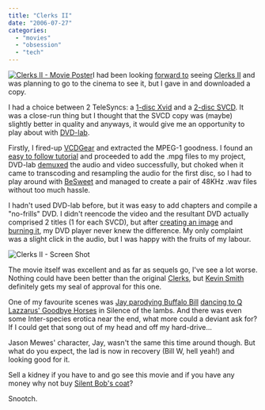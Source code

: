 ```yaml
---
title: "Clerks II"
date: "2006-07-27"
categories: 
  - "movies"
  - "obsession"
  - "tech"
---
```


[![Clerks II - Movie Poster](/wp-content/uploads/2006/07/clerksII.jpg "Clerks II - Movie Poster")](http://www.imdb.com/title/tt0424345/)I had been looking [forward to](/blog/2006/06/20/snootchie-bootchies/) seeing [Clerks II](http://www.amazon.co.uk/Clerks-2-DVD-Kevin-Smith/dp/B000KRNMMG/?tag=sickbiscuitco-21) and was planning to go to the cinema to see it, but I gave in and downloaded a copy.

I had a choice between 2 TeleSyncs: a [1-disc Xvid](http://www.vcdreview.com/info.php/i-62796.html) and a [2-disc SVCD](http://www.vcdreview.com/info.php/i-62797.html). It was a close-run thing but I thought that the SVCD copy was (maybe) slightly better in quality and anyways, it would give me an opportunity to play about with [DVD-lab](http://www.mediachance.com/dvdlab/index.html).

Firstly, I fired-up [VCDGear](http://vcdgear.com/) and extracted the MPEG-1 goodness. I found an [easy to follow tutorial](http://forum.videohelp.com/viewtopic.php?t=251691) and proceeded to add the .mpg files to my project, DVD-lab [demuxed](http://www.videohelp.com/glossary?D#Demultiplex) the audio and video successfully, but choked when it came to transcoding and resampling the audio for the first disc, so I had to play around with [BeSweet](http://dspguru.doom9.net/) and managed to create a pair of 48KHz .wav files without too much hassle.

I hadn't used DVD-lab before, but it was easy to add chapters and compile a "no-frills" DVD. I didn't reencode the video and the resultant DVD actually comprised 2 titles (1 for each SVCD), but after [creating an image](http://www.coujo.de/) and [burning it](http://www.imgburn.com/), my DVD player never knew the difference. My only complaint was a slight click in the audio, but I was happy with the fruits of my labour.

![Clerks II - Screen Shot](/wp-content/uploads/2006/07/clerksII-screenshot.jpg "Clerks II - Screen Shot")

The movie itself was excellent and as far as sequels go, I've see a lot worse. Nothing could have been better than the original [Clerks](http://www.imdb.com/title/tt0109445/), but [Kevin Smith](http://www.imdb.com/name/nm0003620/) definitely gets my seal of approval for this one.

One of my favourite scenes was [Jay parodying Buffalo Bill](http://youtube.com/watch?v=3eAbHRe96nQ) [dancing to Q Lazzarus' Goodbye Horses](http://youtube.com/watch?v=8TdwaVN_oBk) in Silence of the lambs. And there was even some Inter-species erotica near the end, what more could a deviant ask for? If I could get that song out of my head and off my hard-drive...

Jason Mewes' character, Jay, wasn't the same this time around though. But what do you expect, the lad is now in recovery (Bill W, hell yeah!) and looking good for it.

Sell a kidney if you have to and go see this movie and if you have any money why not buy [Silent Bob's coat](http://www.abbyshot.com/products/ps-silent-bob.php)?

Snootch.
